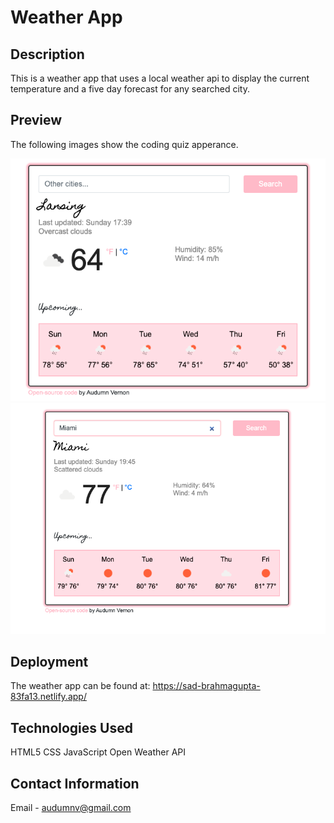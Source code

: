 # Weather App

## Description

This is a weather app that uses a local weather api to display the current temperature and a five day forecast for any searched city.

## Preview

The following images show the coding quiz apperance.

![Main Screen of Weather App](img/weatherapp.png)
![Weather in Miami](img/miamiweather.png)

## Deployment

The weather app can be found at:
https://sad-brahmagupta-83fa13.netlify.app/

## Technologies Used

HTML5
CSS
JavaScript
Open Weather API

## Contact Information

Email - audumnv@gmail.com

